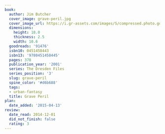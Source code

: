 ```yaml
---
book:
  author: Jim Butcher
  cover_image: grave-peril.jpg
  cover_image_url: https://i.gr-assets.com/images/S/compressed.photo.goodreads.com/books/1266470209l/91476._SX98_.jpg
  dimensions:
    height: 18.0
    thickness: 2.5
    width: 10.6
  goodreads: '91476'
  isbn10: 0451458443
  isbn13: '9780451458445'
  pages: 378
  publication_year: '2001'
  series: The Dresden Files
  series_position: '3'
  slug: grave-peril
  spine_color: '#d6b688'
  tags:
  - urban-fantasy
  title: Grave Peril
plan:
  date_added: '2015-04-13'
review:
  date_read: 2014-12-01
  did_not_finish: false
  rating: 3
---
```

